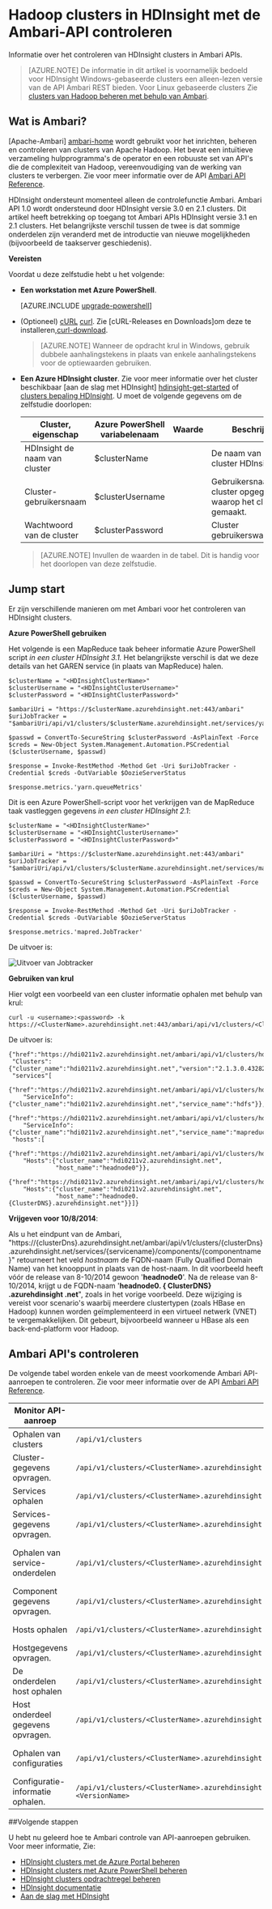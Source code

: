 <properties
    pageTitle="Hadoop clusters in HDInsight met de Ambari-API controleren | Microsoft Azure"
    description="Gebruik de Apache Ambari APIs voor het maken, beheren en controleren van clusters van Hadoop. Verbergt de complexiteit van Hadoop operator intuïtieve hulpmiddelen en API's."
    services="hdinsight"
    documentationCenter=""
    tags="azure-portal"
    authors="mumian"
    editor="cgronlun"
    manager="jhubbard"/>

<tags
    ms.service="hdinsight"
    ms.workload="big-data"
    ms.tgt_pltfrm="na"
    ms.devlang="na"
    ms.topic="article"
    ms.date="08/10/2016"
    ms.author="jgao"/>

# <a name="monitor-hadoop-clusters-in-hdinsight-using-the-ambari-api"></a>Hadoop clusters in HDInsight met de Ambari-API controleren

Informatie over het controleren van HDInsight clusters in Ambari APIs.

> [AZURE.NOTE] De informatie in dit artikel is voornamelijk bedoeld voor HDInsight Windows-gebaseerde clusters een alleen-lezen versie van de API Ambari REST bieden. Voor Linux gebaseerde clusters Zie [clusters van Hadoop beheren met behulp van Ambari](hdinsight-hadoop-manage-ambari.md).

## <a name="what-is-ambari"></a>Wat is Ambari?

[Apache-Ambari] [ ambari-home] wordt gebruikt voor het inrichten, beheren en controleren van clusters van Apache Hadoop. Het bevat een intuïtieve verzameling hulpprogramma's de operator en een robuuste set van API's die de complexiteit van Hadoop, vereenvoudiging van de werking van clusters te verbergen. Zie voor meer informatie over de API [Ambari API Reference][ambari-api-reference]. 

HDInsight ondersteunt momenteel alleen de controlefunctie Ambari. Ambari API 1.0 wordt ondersteund door HDInsight versie 3.0 en 2.1 clusters. Dit artikel heeft betrekking op toegang tot Ambari APIs HDInsight versie 3.1 en 2.1 clusters. Het belangrijkste verschil tussen de twee is dat sommige onderdelen zijn veranderd met de introductie van nieuwe mogelijkheden (bijvoorbeeld de taakserver geschiedenis). 

**Vereisten**

Voordat u deze zelfstudie hebt u het volgende:

- **Een workstation met Azure PowerShell**.

    [AZURE.INCLUDE [upgrade-powershell](../../includes/hdinsight-use-latest-powershell.md)]

- (Optioneel) [cURL] [curl]. Zie [cURL-Releases en Downloads]om deze te installeren,[curl-download].

    >[AZURE.NOTE] Wanneer de opdracht krul in Windows, gebruik dubbele aanhalingstekens in plaats van enkele aanhalingstekens voor de optiewaarden gebruiken.

- **Een Azure HDInsight cluster**. Zie voor meer informatie over het cluster beschikbaar [aan de slag met HDInsight] [ hdinsight-get-started] of [clusters bepaling HDInsight][hdinsight-provision]. U moet de volgende gegevens om de zelfstudie doorlopen:

    Cluster, eigenschap|Azure PowerShell variabelenaam|Waarde|Beschrijving
    ---|---|---|---
    HDInsight de naam van cluster|$clusterName||De naam van het cluster HDInsight.
    Cluster-gebruikersnaam|$clusterUsername||Gebruikersnaam cluster opgegeven waarop het cluster is gemaakt.
    Wachtwoord van de cluster|$clusterPassword||Cluster gebruikerswachtwoord.

    >[AZURE.NOTE] Invullen de waarden in de tabel. Dit is handig voor het doorlopen van deze zelfstudie.

## <a name="jump-start"></a>Jump start

Er zijn verschillende manieren om met Ambari voor het controleren van HDInsight clusters.

**Azure PowerShell gebruiken**

Het volgende is een MapReduce taak beheer informatie Azure PowerShell script *in een cluster HDInsight 3.1.*  Het belangrijkste verschil is dat we deze details van het GAREN service (in plaats van MapReduce) halen.

    $clusterName = "<HDInsightClusterName>"
    $clusterUsername = "<HDInsightClusterUsername>"
    $clusterPassword = "<HDInsightClusterPassword>"

    $ambariUri = "https://$clusterName.azurehdinsight.net:443/ambari"
    $uriJobTracker = "$ambariUri/api/v1/clusters/$clusterName.azurehdinsight.net/services/yarn/components/resourcemanager"

    $passwd = ConvertTo-SecureString $clusterPassword -AsPlainText -Force
    $creds = New-Object System.Management.Automation.PSCredential ($clusterUsername, $passwd)

    $response = Invoke-RestMethod -Method Get -Uri $uriJobTracker -Credential $creds -OutVariable $OozieServerStatus

    $response.metrics.'yarn.queueMetrics'

Dit is een Azure PowerShell-script voor het verkrijgen van de MapReduce taak vastleggen gegevens *in een cluster HDInsight 2.1*:

    $clusterName = "<HDInsightClusterName>"
    $clusterUsername = "<HDInsightClusterUsername>"
    $clusterPassword = "<HDInsightClusterPassword>"

    $ambariUri = "https://$clusterName.azurehdinsight.net:443/ambari"
    $uriJobTracker = "$ambariUri/api/v1/clusters/$clusterName.azurehdinsight.net/services/mapreduce/components/jobtracker"

    $passwd = ConvertTo-SecureString $clusterPassword -AsPlainText -Force
    $creds = New-Object System.Management.Automation.PSCredential ($clusterUsername, $passwd)

    $response = Invoke-RestMethod -Method Get -Uri $uriJobTracker -Credential $creds -OutVariable $OozieServerStatus

    $response.metrics.'mapred.JobTracker'

De uitvoer is:

![Uitvoer van Jobtracker][img-jobtracker-output]

**Gebruiken van krul**

Hier volgt een voorbeeld van een cluster informatie ophalen met behulp van krul:

    curl -u <username>:<password> -k https://<ClusterName>.azurehdinsight.net:443/ambari/api/v1/clusters/<ClusterName>.azurehdinsight.net

De uitvoer is:

    {"href":"https://hdi0211v2.azurehdinsight.net/ambari/api/v1/clusters/hdi0211v2.azurehdinsight.net/",
     "Clusters":{"cluster_name":"hdi0211v2.azurehdinsight.net","version":"2.1.3.0.432823"},
     "services"[
       {"href":"https://hdi0211v2.azurehdinsight.net/ambari/api/v1/clusters/hdi0211v2.azurehdinsight.net/services/hdfs",
        "ServiceInfo":{"cluster_name":"hdi0211v2.azurehdinsight.net","service_name":"hdfs"}},
       {"href":"https://hdi0211v2.azurehdinsight.net/ambari/api/v1/clusters/hdi0211v2.azurehdinsight.net/services/mapreduce",
        "ServiceInfo":{"cluster_name":"hdi0211v2.azurehdinsight.net","service_name":"mapreduce"}}],
     "hosts":[
       {"href":"https://hdi0211v2.azurehdinsight.net/ambari/api/v1/clusters/hdi0211v2.azurehdinsight.net/hosts/headnode0",
        "Hosts":{"cluster_name":"hdi0211v2.azurehdinsight.net",
                 "host_name":"headnode0"}},
       {"href":"https://hdi0211v2.azurehdinsight.net/ambari/api/v1/clusters/hdi0211v2.azurehdinsight.net/hosts/workernode0",
        "Hosts":{"cluster_name":"hdi0211v2.azurehdinsight.net",
                 "host_name":"headnode0.{ClusterDNS}.azurehdinsight.net"}}]}

**Vrijgeven voor 10/8/2014**:

Als u het eindpunt van de Ambari, "https://{clusterDns}.azurehdinsight.net/ambari/api/v1/clusters/{clusterDns}.azurehdinsight.net/services/{servicename}/components/{componentname}" retourneert het veld *hostnaam* de FQDN-naam (Fully Qualified Domain Name) van het knooppunt in plaats van de host-naam. In dit voorbeeld heeft vóór de release van 8-10/2014 gewoon '**headnode0**'. Na de release van 8-10/2014, krijgt u de FQDN-naam '**headnode0. { ClusterDNS} .azurehdinsight .net**", zoals in het vorige voorbeeld. Deze wijziging is vereist voor scenario's waarbij meerdere clustertypen (zoals HBase en Hadoop) kunnen worden geïmplementeerd in een virtueel netwerk (VNET) te vergemakkelijken. Dit gebeurt, bijvoorbeeld wanneer u HBase als een back-end-platform voor Hadoop.

## <a name="ambari-monitoring-apis"></a>Ambari API's controleren

De volgende tabel worden enkele van de meest voorkomende Ambari API-aanroepen te controleren. Zie voor meer informatie over de API [Ambari API Reference][ambari-api-reference].

Monitor API-aanroep|URI|Beschrijving
---|---|---
Ophalen van clusters|`/api/v1/clusters`|
Cluster-gegevens opvragen.|`/api/v1/clusters/<ClusterName>.azurehdinsight.net`|clusters, services, hosts
Services ophalen|`/api/v1/clusters/<ClusterName>.azurehdinsight.net/services`|Services omvatten: hdfs, mapreduce
Services-gegevens opvragen.|`/api/v1/clusters/<ClusterName>.azurehdinsight.net/services/<ServiceName>`|
Ophalen van service-onderdelen|`/api/v1/clusters/<ClusterName>.azurehdinsight.net/services/<ServiceName>/components`|HDFS: namenode, datanode<br/>MapReduce: jobtracker; tasktracker
Component gegevens opvragen.|`/api/v1/clusters/<ClusterName>.azurehdinsight.net/services/<ServiceName>/components/<ComponentName>`|ServiceComponentInfo, host-onderdelen, metrics
Hosts ophalen|`/api/v1/clusters/<ClusterName>.azurehdinsight.net/hosts`|headnode0, workernode0
Hostgegevens opvragen.|`/api/v1/clusters/<ClusterName>.azurehdinsight.net/hosts/<HostName>`|
De onderdelen host ophalen|`/api/v1/clusters/<ClusterName>.azurehdinsight.net/hosts/<HostName>/host_components`|namenode, resourcemanager
Host onderdeel gegevens opvragen.|`/api/v1/clusters/<ClusterName>.azurehdinsight.net/hosts/<HostName>/host_components/<ComponentName>`|HostRoles, component, host, metrics
Ophalen van configuraties|`/api/v1/clusters/<ClusterName>.azurehdinsight.net/configurations`|Config-typen: core-site, hdfs-site, mapred site, component-site
Configuratie-informatie ophalen.|`/api/v1/clusters/<ClusterName>.azurehdinsight.net/configurations?type=<ConfigType>&tag=<VersionName>`|Config-typen: core-site, hdfs-site, mapred site, component-site


##<a name="next-steps"></a>Volgende stappen

U hebt nu geleerd hoe te Ambari controle van API-aanroepen gebruiken. Voor meer informatie, Zie:

- [HDInsight clusters met de Azure Portal beheren][hdinsight-admin-portal]
- [HDInsight clusters met Azure PowerShell beheren][hdinsight-admin-powershell]
- [HDInsight clusters opdrachtregel beheren][hdinsight-admin-cli]
- [HDInsight documentatie][hdinsight-documentation]
- [Aan de slag met HDInsight][hdinsight-get-started]



[ambari-home]: http://ambari.apache.org/
[ambari-api-reference]: https://github.com/apache/ambari/blob/trunk/ambari-server/docs/api/v1/index.md

[curl]: http://curl.haxx.se
[curl-download]: http://curl.haxx.se/download.html

[microsoft-hadoop-SDK]: http://hadoopsdk.codeplex.com/wikipage?title=Ambari%20Monitoring%20Client

[powershell-install]: powershell-install-configure.md
[powershell-script]: http://technet.microsoft.com/library/ee176949.aspx

[hdinsight-admin-powershell]: hdinsight-administer-use-powershell.md
[hdinsight-admin-portal]: hdinsight-administer-use-management-portal.md
[hdinsight-admin-cli]: hdinsight-administer-use-command-line.md
[hdinsight-documentation]: /documentation/services/hdinsight/
[hdinsight-get-started]: hdinsight-hadoop-linux-tutorial-get-started.md
[hdinsight-provision]: hdinsight-provision-clusters.md

[img-jobtracker-output]: ./media/hdinsight-monitor-use-ambari-api/hdi.ambari.monitor.jobtracker.output.png
